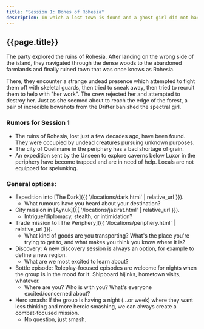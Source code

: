 ```yaml
---
title: "Session 1: Bones of Rohesia"
description: In which a lost town is found and a ghost girl did not have time for this mess.
---
```


## {{page.title}}

The party explored the ruins of Rohesia. After landing on the wrong side of the island, they navigated through the dense woods to the abandoned farmlands and finally ruined town that was once knows as Rohesia. 

There, they encounter a strange undead presence which attempted to fight them off with skeletal guards, then tried to sneak away, then tried to recruit them to help with "her work". The crew rejected her and attempted to destroy her. Just as she seemed about to reach the edge of the forest, a pair of incredible bowshots from the Drifter banished the spectral girl.

### Rumors for Session 1
* The ruins of Rohesia, lost just a few decades ago, have been found. They were occupied by undead creatures pursuing unknown purposes.
* The city of Quelimane in the periphery has a bad shortage of grain.
* An expedition sent by the Unseen to explore caverns below Luxor in the periphery have become trapped and are in need of help. Locals are not equipped for spelunking.

### General options:
* Expedition into [The Dark]({{ '/locations/dark.html' | relative_url }}).
  * What rumours have you heard about your destination?
* City mission in [Aynuk]({{ '/locations/jazirat.html' | relative_url }}).
  * Intrigue/diplomacy, stealth, or intimidation?
* Trade mission to [The Periphery]({{ '/locations/periphery.html' | relative_url }}).
  * What kind of goods are you transporting? What's the place you're trying to get to, and what makes you think you know where it is?
* Discovery: A new discovery session is always an option, for example to define a new region.
  * What are we most excited to learn about?
* Bottle episode: Roleplay-focused episodes are welcome for nights when the group is in the mood for it. Shipboard hijinks, hometown visits, whatever.
  * Where are you? Who is with you? What's everyone excited/concerned about?
* Hero smash: If the group is having a night (...or week) where they want less thinking and more heroic smashing, we can always create a combat-focused mission.
  * No question, just smash.
